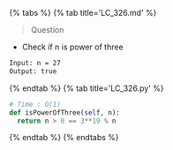 {% tabs %}
{% tab title='LC_326.md' %}

> Question

* Check if n is power of three

```txt
Input: n = 27
Output: true
```

{% endtab %}
{% tab title='LC_326.py' %}

```py
# Time : O(1)
def isPowerOfThree(self, n):
  return n > 0 == 3**19 % n
```

{% endtab %}
{% endtabs %}
